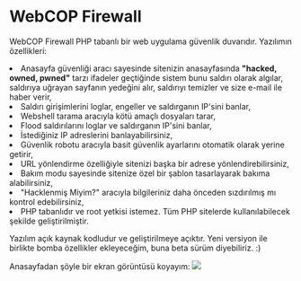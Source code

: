 # WebCOP Firewall

WebCOP Firewall PHP tabanlı bir web uygulama güvenlik duvarıdır. Yazılımın özellikleri:
<li> Anasayfa güvenliği aracı sayesinde sitenizin anasayfasında <b>"hacked, owned, pwned"</b> tarzı ifadeler geçtiğinde sistem bunu saldırı olarak algılar, saldırıya uğrayan sayfanın yedeğini alır, saldırıyı temizler ve size e-mail ile haber verir, 
<li> Saldırı girişimlerini loglar, engeller ve saldırganın IP'sini banlar,
<li> Webshell tarama aracıyla kötü amaçlı dosyaları tarar,
<li> Flood saldırılarını loglar ve saldırganın IP'sini banlar,
<li> İstediğiniz IP adreslerini banlayabilirsiniz,
<li> Güvenlik robotu aracıyla basit güvenlik ayarlarını otomatik olarak yerine getirir,
<li> URL yönlendirme özelliğiyle sitenizi başka bir adrese yönlendirebilirsiniz,
<li> Bakım modu sayesinde sitenize özel bir şablon tasarlayarak bakıma alabilirsiniz,
<li> "Hacklenmiş Miyim?" aracıyla bilgileriniz daha önceden sızdırılmış mı kontrol edebilirsiniz,
<li> PHP tabanlıdır ve root yetkisi istemez. Tüm PHP sitelerde kullanılabilecek şekilde geliştirilmiştir.

Yazılım açık kaynak kodludur ve geliştirilmeye açıktır. Yeni versiyon ile birlikte bomba özellikler ekleyeceğim, buna beta sürüm diyebiliriz. :) 

Anasayfadan şöyle bir ekran görüntüsü koyayım:
<img src="https://webcop.org/wcpfirewall/ss.png">
